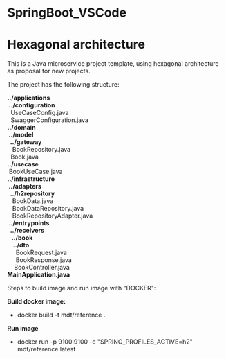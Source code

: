 # SpringBoot_VSCode 
# Hexagonal architecture

This is a Java microservice project template, using hexagonal architecture as proposal for new projects. 


The project has the following structure:


**../applications** <br />
**&nbsp;../configuration** <br />
&nbsp;&nbsp;UseCaseConfig.java <br />
&nbsp;&nbsp;SwaggerConfiguration.java <br />
**../domain** <br />
**&nbsp;../model** <br />
**&nbsp;&nbsp;../gateway** <br />
&nbsp;&nbsp;&nbsp;BookRepository.java <br />
&nbsp;&nbsp;Book.java <br />
**../usecase** <br />
&nbsp;BookUseCase.java <br />
**../infrastructure** <br />
**&nbsp;../adapters** <br />
**&nbsp;&nbsp;../h2repository** <br />
&nbsp;&nbsp;&nbsp;BookData.java <br />
&nbsp;&nbsp;&nbsp;BookDataRepository.java <br />
&nbsp;&nbsp;&nbsp;BookRepositoryAdapter.java <br />
**&nbsp;../entrypoints** <br />
**&nbsp;&nbsp;../receivers** <br />
**&nbsp;&nbsp;&nbsp;../book** <br />
**&nbsp;&nbsp;&nbsp;&nbsp;../dto** <br />
&nbsp;&nbsp;&nbsp;&nbsp;&nbsp;BookRequest.java <br />
&nbsp;&nbsp;&nbsp;&nbsp;&nbsp;BookResponse.java <br />
&nbsp;&nbsp;&nbsp;&nbsp;BookController.java <br />
**MainApplication.java** <br />



Steps to build image and run image with "DOCKER":

**Build docker image:**
- docker build -t mdt/reference .

**Run image**
- docker run -p 9100:9100 -e "SPRING_PROFILES_ACTIVE=h2" mdt/reference:latest

